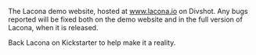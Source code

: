 The Lacona demo website, hosted at www.lacona.io on Divshot. Any bugs reported will be fixed both on the demo website and in the full version of Lacona, when it is released.

Back Lacona on Kickstarter to help make it a reality.
